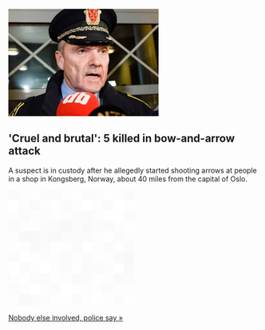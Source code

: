 
!['Cruel and brutal': 5 killed in bow-and-arrow attack](./20211013235910.png)
## 'Cruel and brutal': 5 killed in bow-and-arrow attack

A suspect is in custody after he allegedly started shooting arrows at people in a shop in Kongsberg, Norway, about 40 miles from the capital of Oslo.

![pic](../square_bg.png)

[Nobody else involved, police say »](https://www.yahoo.com/news/norway-several-killed-injured-bow-192850888.html)
